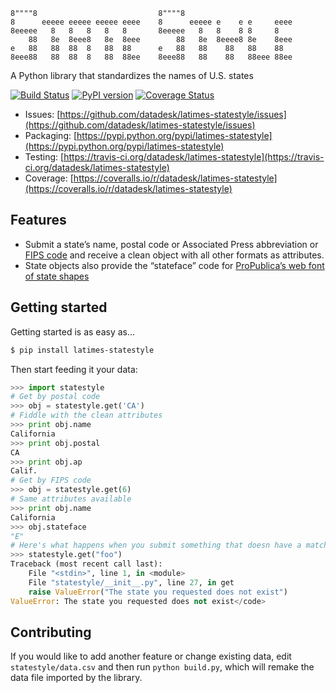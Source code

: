 <pre><code>8""""8                           8""""8                         
8      eeeee eeeee eeeee eeee    8      eeeee e    e e     eeee 
8eeeee   8   8   8   8   8       8eeeee   8   8    8 8     8    
    88   8e  8eee8   8e  8eee        88   8e  8eeee8 8e    8eee 
e   88   88  88  8   88  88      e   88   88    88   88    88   
8eee88   88  88  8   88  88ee    8eee88   88    88   88eee 88ee </code></pre>

A Python library that standardizes the names of U.S. states

[![Build Status](https://travis-ci.org/datadesk/latimes-statestyle.png?branch=master)](https://travis-ci.org/datadesk/latimes-statestyle)
[![PyPI version](https://badge.fury.io/py/latimes-statestyle.png)](http://badge.fury.io/py/latimes-statestyle)
[![Coverage Status](https://coveralls.io/repos/datadesk/latimes-statestyle/badge.png?branch=master)](https://coveralls.io/r/datadesk/latimes-statestyle?branch=master)

* Issues: [https://github.com/datadesk/latimes-statestyle/issues](https://github.com/datadesk/latimes-statestyle/issues)
* Packaging: [https://pypi.python.org/pypi/latimes-statestyle](https://pypi.python.org/pypi/latimes-statestyle)
* Testing: [https://travis-ci.org/datadesk/latimes-statestyle](https://travis-ci.org/datadesk/latimes-statestyle)
* Coverage: [https://coveralls.io/r/datadesk/latimes-statestyle](https://coveralls.io/r/datadesk/latimes-statestyle)

Features
--------

-   Submit a state’s name, postal code or Associated Press abbreviation or [FIPS
    code](https://en.wikipedia.org/wiki/Federal_Information_Processing_Standards)
    and receive a clean object with all other formats as attributes.
-   State objects also provide the “stateface” code for [ProPublica’s
    web font of state shapes](http://propublica.github.com/stateface/)

Getting started
---------------

Getting started is as easy as…

```bash
$ pip install latimes-statestyle
```

Then start feeding it your data:

```python
>>> import statestyle
# Get by postal code
>>> obj = statestyle.get('CA')
# Fiddle with the clean attributes
>>> print obj.name
California
>>> print obj.postal
CA
>>> print obj.ap
Calif.
# Get by FIPS code
>>> obj = statestyle.get(6)
# Same attributes available
>>> print obj.name
California
>>> obj.stateface
"E"
# Here's what happens when you submit something that doesn have a match
>>> statestyle.get("foo")
Traceback (most recent call last):
    File "<stdin>", line 1, in <module>
    File "statestyle/__init__.py", line 27, in get
    raise ValueError("The state you requested does not exist")
ValueError: The state you requested does not exist</code>
```

Contributing
------------

If you would like to add another feature or change existing data, edit
`statestyle/data.csv` and then run `python build.py`, which will remake
the data file imported by the library.
